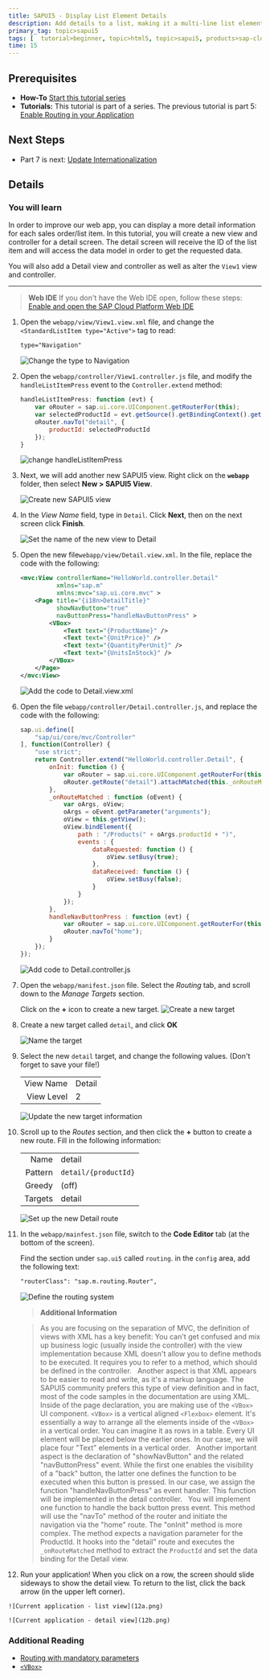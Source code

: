 ```yaml
---
title: SAPUI5 - Display List Element Details
description: Add details to a list, making it a multi-line list element
primary_tag: topic>sapui5
tags: [  tutorial>beginner, topic>html5, topic>sapui5, products>sap-cloud-platform ]
time: 15
---
```

## Prerequisites  
- **How-To** [Start this tutorial series](https://www.sap.com/developer/tutorials/sapui5-webide-open-webide.html)
- **Tutorials:** This tutorial is part of a series.  The previous tutorial is part 5: [Enable Routing in your Application](https://www.sap.com/developer/tutorials/sapui5-webide-enable-routing.html)

## Next Steps
 - Part 7 is next: [Update Internationalization](https://www.sap.com/developer/tutorials/sapui5-webide-update-internationalization.html)

## Details
### You will learn  
In order to improve our web app, you can display a more detail information for each sales order/list item. In this tutorial, you will create a new view and controller for a detail screen. The detail screen will receive the ID of the list item and will access the data model in order to get the requested data.

You will also add a Detail view and controller as well as alter the `View1` view and controller.  


---
>  **Web IDE** If you don't have the Web IDE open, follow these steps: [Enable and open the SAP Cloud Platform Web IDE](https://www.sap.com/developer/tutorials/sapui5-webide-open-webide.html)


1.  Open the `webapp/view/View1.view.xml` file, and change the `<StandardListItem type="Active">` tag to read:

    ```xml
    type="Navigation"
    ```

    ![Change the type to Navigation](1.png)

2.  Open the `webapp/controller/View1.controller.js` file, and modify the `handleListItemPress` event to the `Controller.extend` method:

    ```javascript
    handleListItemPress: function (evt) {
	 	var oRouter = sap.ui.core.UIComponent.getRouterFor(this);
	 	var selectedProductId = evt.getSource().getBindingContext().getProperty("ProductID");
    	oRouter.navTo("detail", {
    		productId: selectedProductId
    	});
    }
    ```

    ![change handleListItemPress](2.png)


3.  Next, we will add another new SAPUI5 view.  Right click on the **`webapp`** folder, then select **New > SAPUI5 View**.

    ![Create new SAPUI5 view](3.png)

4.  In the *View Name* field, type in `Detail`.  Click **Next**, then on the next screen click **Finish**.

    ![Set the name of the new view to Detail](4.png)

5.  Open the new file`webapp/view/Detail.view.xml`.  In the file, replace the code with the following:

    ```xml
    <mvc:View controllerName="HelloWorld.controller.Detail"
              xmlns="sap.m"
              xmlns:mvc="sap.ui.core.mvc" >
    	<Page title="{i18n>DetailTitle}"
    	      showNavButton="true"
    	      navButtonPress="handleNavButtonPress" >
    		<VBox>
    			<Text text="{ProductName}" />
    			<Text text="{UnitPrice}" />
    			<Text text="{QuantityPerUnit}" />
    			<Text text="{UnitsInStock}" />
    		</VBox>
    	</Page>
    </mvc:View>
    ```

    ![Add the code to Detail.view.xml](5.png)


6.  Open the file `webapp/controller/Detail.controller.js`, and replace the code with the following:  

    ```javascript
    sap.ui.define([
    	"sap/ui/core/mvc/Controller"
    ], function(Controller) {
    	"use strict";
    	return Controller.extend("HelloWorld.controller.Detail", {
    		onInit: function () {
    			var oRouter = sap.ui.core.UIComponent.getRouterFor(this);
    			oRouter.getRoute("detail").attachMatched(this._onRouteMatched, this);
    		},
    		_onRouteMatched : function (oEvent) {
    			var oArgs, oView;
    			oArgs = oEvent.getParameter("arguments");
    			oView = this.getView();
    			oView.bindElement({
    				path : "/Products(" + oArgs.productId + ")",
    				events : {
    					dataRequested: function () {
    						oView.setBusy(true);
    					},
    					dataReceived: function () {
    						oView.setBusy(false);
    					}
    				}
    			});
    		},
    		handleNavButtonPress : function (evt) {
    			var oRouter = sap.ui.core.UIComponent.getRouterFor(this);
    			oRouter.navTo("home");
    		}
    	});
    });
    ```

    ![Add code to Detail.controller.js](6.png)


7.  Open the `webapp/manifest.json` file.  Select the *Routing* tab, and scroll down to the *Manage Targets* section.

    Click on the **+** icon to create a new target.
   ![Create a new target](7.png)

8.  Create a new target called `detail`, and click **OK**

    ![Name the target](8.png)

9.  Select the new `detail` target, and change the following values.  (Don't forget to save your file!)

    |           |           |
    |----------:|---------- |
    |View Name  |Detail     |
    |View Level |2          |

    ![Update the new target information](9.png)

10. Scroll up to the *Routes* section, and then click the **+** button to create a new route.  Fill in the following information:

    |           |                   |
    |----------:|------------------ |
    |Name       |detail             |
    |Pattern    |`detail/{productId}` |
    |Greedy     |(off)              |
    |Targets    |detail             |

    ![Set up the new Detail route](10.png)

11. In the `webapp/mainfest.json` file, switch to the **Code Editor** tab (at the bottom of the screen).  

    Find the section under `sap.ui5` called `routing`.  in the `config` area, add the following text:

    ```xml
    "routerClass": "sap.m.routing.Router",
    ```

    ![Define the routing system](11.png)



    > **Additional Information**

    >As you are focusing on the separation of MVC, the definition of views with XML has a key benefit: You can't get confused and mix up business logic (usually inside the controller) with the view implementation because XML doesn't allow you to define methods to be executed. It requires you to refer to a method, which should be defined in the controller.
    >&nbsp;
    >Another aspect is that XML appears to be easier to read and write, as it's a markup language. The SAPUI5 community prefers this type of view definition and in fact, most of the code samples in the documentation are using XML.
    >&nbsp;
    >Inside of the page declaration, you are making use of the `<VBox>` UI component. `<VBox>` is a vertical aligned `<Flexbox>` element. It's essentially a way to arrange all the elements inside of the `<VBox>` in a vertical order. You can imagine it as rows in a table. Every UI element will be placed below the earlier ones. In our case, we will place four "Text" elements in a vertical order.
    >&nbsp;
    > Another important aspect is the declaration of "showNavButton" and the related "navButtonPress" event. While the first one enables the visibility of a "back" button, the latter one defines the function to be executed when this button is pressed. In our case, we assign the function "handleNavButtonPress" as event handler. This function will be implemented in the detail controller.
    >&nbsp;
    > You will implement one function to handle the back button press event. This method will use the "navTo" method of the router and initiate the navigation via the "home" route. The "onInit" method is more complex. The method expects a navigation parameter for the ProductId. It hooks into the "detail" route and executes the `_onRouteMatched` method to extract the `ProductId` and set the data binding for the Detail view.

12.  Run your application!  When you click on a row, the screen should slide sideways to show the detail view.  To return to the list, click the back arrow (in the upper left corner).

    ![Current application - list view](12a.png)

    ![Current application - detail view](12b.png)

### Additional Reading
- [Routing with mandatory parameters](https://help.sap.com/saphelp_nw75/helpdata/en/f9/6d2522a5ca4382a274ae3c6d002ca0/content.htm)
- [`<VBox>`](https://sapui5.hana.ondemand.com/#/api/sap.m.VBox)
